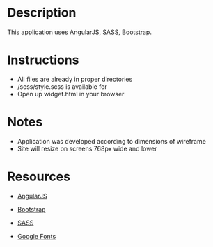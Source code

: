 # Description
This application uses AngularJS, SASS, Bootstrap.

# Instructions

- All files are already in proper directories
- /scss/style.scss is available for  
- Open up widget.html in your browser

# Notes
- Application was developed according to dimensions of wireframe
- Site will resize on screens 768px wide and lower

# Resources

* [AngularJS]
* [Bootstrap]
* [SASS]
* [Google Fonts]


   [AngularJS]: <http://angularjs.org>
   [Bootstrap]: <http://getbootstrap.com/>
   [SASS]: <http://sass-lang.com/>
   [Google Fonts]: <https://fonts.google.com/>